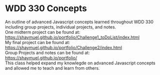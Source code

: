 # WDD 330 Concepts
An outline of advanced Javascript concepts learned throughout WDD 330 including group projects, individual projects, and notes. <br />
One midterm project can be found at: https://shaymuel.github.io/portfolio/Challenge1_toDoList/index.html <br />
My final project can be found at: https://shaymuel.github.io/portfolio/Challenge2/index.html <br />
Group Projects and notes can be found at: https://shaymuel.github.io/portfolio/ <br />
This class helped expand my knowlegde on advanced Javascript concepts and allowed me to teach and learn from others. <br />
